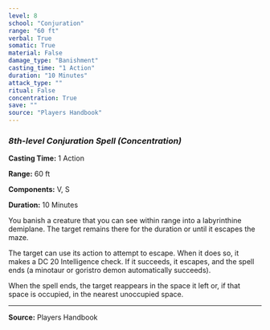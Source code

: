 ```yaml
---
level: 8
school: "Conjuration"
range: "60 ft"
verbal: True
somatic: True
material: False
damage_type: "Banishment"
casting_time: "1 Action"
duration: "10 Minutes"
attack_type: ""
ritual: False
concentration: True
save: ""
source: "Players Handbook"
---
```


### *8th-level Conjuration Spell* *(Concentration)*

**Casting Time:** 1 Action

**Range:** 60 ft

**Components:** V, S

**Duration:** 10 Minutes

You banish a creature that you can see within range into a labyrinthine demiplane. The target remains there for the duration or until it escapes the maze.
 
 The target can use its action to attempt to escape. When it does so, it makes a DC 20 Intelligence check. If it succeeds, it escapes, and the spell ends (a minotaur or goristro demon automatically succeeds).
 
 When the spell ends, the target reappears in the space it left or, if that space is occupied, in the nearest unoccupied space.

---
**Source:** Players Handbook
